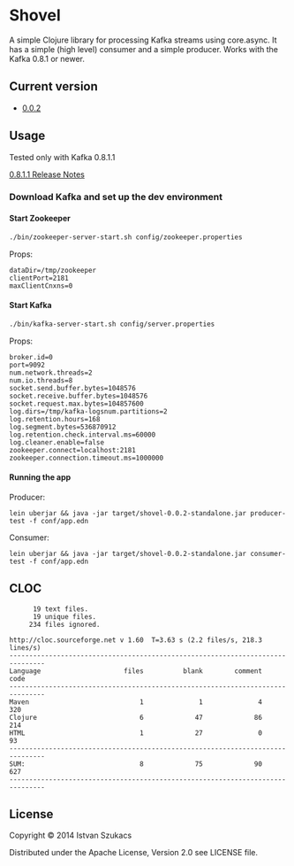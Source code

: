 # Shovel

A simple Clojure library for processing Kafka streams using core.async. It has a simple (high level) consumer
and a simple producer. Works with the Kafka 0.8.1 or newer.

## Current version

* [0.0.2](https://github.com/l1x/shovel/tree/0.0.2)

## Usage

Tested only with Kafka 0.8.1.1

[0.8.1.1 Release Notes](https://archive.apache.org/dist/kafka/0.8.1.1/RELEASE_NOTES.html)

### Download Kafka and set up the dev environment

#### Start Zookeeper

```bash
./bin/zookeeper-server-start.sh config/zookeeper.properties
```

Props:

```
dataDir=/tmp/zookeeper
clientPort=2181
maxClientCnxns=0
```

#### Start Kafka 

```bash
./bin/kafka-server-start.sh config/server.properties
```

Props:
```
broker.id=0
port=9092
num.network.threads=2 
num.io.threads=8
socket.send.buffer.bytes=1048576
socket.receive.buffer.bytes=1048576
socket.request.max.bytes=104857600
log.dirs=/tmp/kafka-logsnum.partitions=2
log.retention.hours=168
log.segment.bytes=536870912
log.retention.check.interval.ms=60000
log.cleaner.enable=false
zookeeper.connect=localhost:2181
zookeeper.connection.timeout.ms=1000000
```

#### Running the app

Producer:

```
lein uberjar && java -jar target/shovel-0.0.2-standalone.jar producer-test -f conf/app.edn
```

Consumer:

```
lein uberjar && java -jar target/shovel-0.0.2-standalone.jar consumer-test -f conf/app.edn
```
## CLOC

```
      19 text files.
      19 unique files.
     234 files ignored.

http://cloc.sourceforge.net v 1.60  T=3.63 s (2.2 files/s, 218.3 lines/s)
-------------------------------------------------------------------------------
Language                     files          blank        comment           code
-------------------------------------------------------------------------------
Maven                            1              1              4            320
Clojure                          6             47             86            214
HTML                             1             27              0             93
-------------------------------------------------------------------------------
SUM:                             8             75             90            627
-------------------------------------------------------------------------------
```

## License

Copyright © 2014 Istvan Szukacs 

Distributed under the Apache License, Version 2.0 see LICENSE file.
